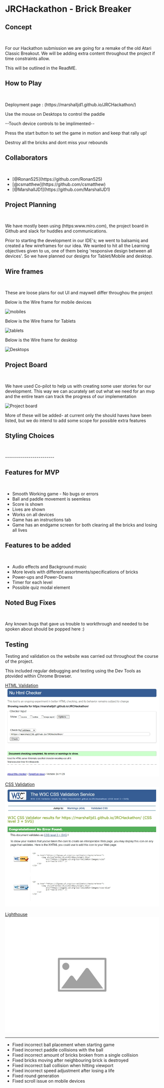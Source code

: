 # JRCHackathon - Brick Breaker

## Concept 

<br>

<p>For our Hackathon submission we are going for a remake of the old Atari Classic Breakout.
We will be adding extra content throughout the project if time constraints allow.</p> 
<p>This will be outlined in the ReadME.</p>



## How to Play

<br>

<p> Deployment page : (https://marshalljd1.github.io/JRCHackathon/)
<p> Use the mouse on Desktops to control the paddle </p>
<p> --Touch device controls to be implimented--</p>
<p> Press the start button to set the game in motion and keep that rally up!</p>
<p>Destroy all the bricks and dont miss your rebounds</p> 


## Collaborators

<br>

<p>
<ul>
<li>[@Ronan525](https://github.com/Ronan525)</li>
<li>[@csmatthew](https://github.com/csmatthew)</li>
<li>[@MarshallJD1](https://github.com/MarshallJD1)</li>
</ul>

## Project Planning 

<br>
<p>
 We have mostly been using (https:www.miro.com), the project board in Github and slack for huddles and communications.
</p>
<p>
  Prior to starting the development in our IDE's; we went to balsamiq and created a few wireframes for our idea.
  We wanted to hit all the Learning objectives given to us, one of them being 'responsive design between all devices'.
  So we have planned our designs for Tablet/Mobile and desktop.
</p>

## Wire frames

<br>

<p>These are loose plans for out UI and maywell differ throughou the project</p>

<p> Below is the Wire frame for mobile devices</p>

![mobiles](https://github.com/user-attachments/assets/a8fc86f1-d33d-4fd5-b54b-8430e3e87e98)

<p>Below is the Wire frame for Tablets</p>

![tablets](https://github.com/user-attachments/assets/3dc83c96-203e-44e0-8177-0abe369c1534)

<p> Below is the Wire frame for desktop</p>

![Desktops](https://github.com/user-attachments/assets/ff14b953-41b4-4e0e-a6bc-3938411cb3d8)


## Project Board

<br>

<p> We have used Co-pilot to help us with creating some user stories for our development.
This way we can acurately set out what we need for an mvp and the entire team can track the 
progress of our implementation </p>

![Project board](https://github.com/user-attachments/assets/07dbce0e-da92-48cd-adf8-47c2220fb6bc)


<p>More of these will be added- at current only the should haves have been listed, but we do intend to add some scope for possible extra features </p>


## Styling Choices

<br>

<p> -------------------------</p>




## Features for MVP

<br>

<ul>
  <li>Smooth Working game - No bugs or errors</li>
  <li>Ball and paddle movement is seemless</li>
  <li>Score is shown</li>
  <li>Lives are shown</li>
  <li>Works on all devices</li>
  <li>Game has an instructions tab</li>
  <li>Game has an endgame screen for both clearing all the bricks and losing all lives</li>
</ul>


## Features to be added

<br>

<ul>
  <li>Audio effects and Background music</li>
  <li>More levels with different assortments/specifications of bricks</li>
  <li>Power-ups and Power-Downs </li>
  <li>Timer for each level</li>
  <li>Possible quiz modal element</li>
</ul>

## Noted Bug Fixes  

<br>

<p> Any known bugs that gave us trouble to workthrough and needed to be spoken about should be 
popped here :) </p>

## Testing

Testing and validation os the website was carried out throughout the course of the project.

This included regular debugging and testing using the Dev Tools as ptovided within Chrome Browser.

[HTML Validation](https://validator.w3.org/)<br>
![HTML Validation](/documentation/images/validation-html.webp)

[CSS Validation](https://jigsaw.w3.org/css-validator/)<br>
![CSS Validation](/documentation/images/validation-css.webp)

[Lighthouse](https://developer.chrome.com/docs/lighthouse/overview)<br>
![Lighthouse](/documentation/images/placeholder-image.jpg)

<hr>
<ul>
 <li>Fixed incorrect ball placement when starting game</li>
 <li>Fixed incorrect paddle collisions with the ball</li>
 <li>Fixed incorrect amount of bricks broken from a single collision</li>
 <li>Fixed bricks moving after neighbouring brick is destroyed</li>
 <li>Fixed incorrect ball collision when hitting viewport</li>
 <li>Fixed incorrect speed adjustment after losing a life</li>
 <li>Fixed round generation</li>
 <li>Fixed scroll issue on mobile devices</li>
</ul>

